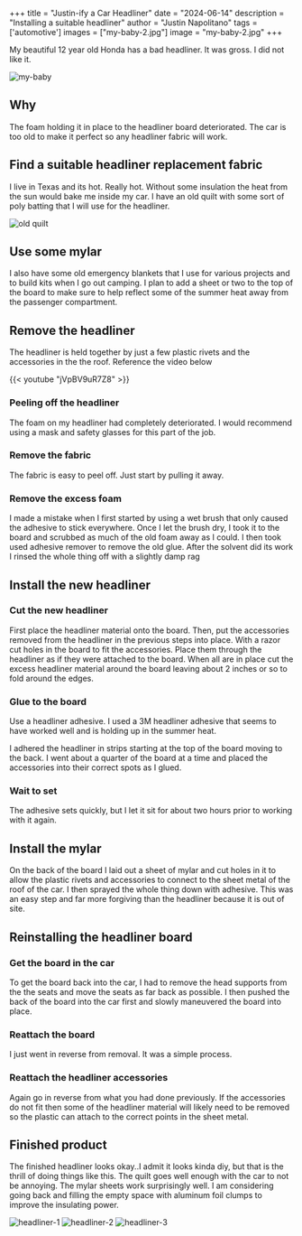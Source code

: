 +++
title =  "Justin-ify a Car Headliner"
date = "2024-06-14"
description = "Installing a suitable headliner"
author = "Justin Napolitano"
tags = ['automotive']
images = ["my-baby-2.jpg"]
image = "my-baby-2.jpg"
+++

My beautiful 12 year old Honda has a bad headliner.  It was gross. I did not like it. 

![my-baby](./photos/my-baby-2.jpg)

## Why

The foam holding it in place to the headliner board deteriorated. The car is too old to make it perfect so any headliner fabric will work.  


## Find a suitable headliner replacement fabric

I live in Texas and its hot. Really hot.  Without some insulation the heat from the sun would bake me inside my car.  I have an old quilt with some sort of poly batting that I will use for the headliner.

![old quilt](./photos/quilt-1.jpg)

## Use some mylar

I also have some old emergency blankets that I use for various projects and to build kits when I go out camping.  I plan to add a sheet or two to the top of the board to make sure to help reflect some of the summer heat away from the passenger compartment.  

## Remove the headliner

The headliner is held together by just a few plastic rivets and the accessories in the the roof. Reference the video below

<!-- [Headline Removal Link](https://www.youtube.com/watch?v=jVpBV9uR7Z8) -->
{{< youtube "jVpBV9uR7Z8" >}}

### Peeling off the headliner

The foam on my headliner had completely deteriorated. I would recommend using a mask and safety glasses for this part of the job. 

### Remove the fabric

The fabric is easy to peel off.  Just start by pulling it away. 

### Remove the excess foam

I made a mistake when I first started by using a wet brush that only caused the adhesive to stick everywhere. Once I let the brush dry, I took it to the board and scrubbed as much of the old foam away as I could.  I then took used adhesive remover to remove the old glue. After the solvent did its work I rinsed the whole thing off with a slightly damp rag 

## Install the new headliner

### Cut the new headliner

First place the headliner material onto the board.  Then, put the accessories removed from the headliner in the previous steps into place.  With a razor cut holes in the board to fit the accessories. Place them through the headliner as if they were attached to the board.  When all are in place cut the excess headliner material around the board leaving about 2 inches or so to fold around the edges.

### Glue to the board

Use a headliner adhesive. I used a 3M headliner adhesive that seems to have worked well and is holding up in the summer heat.  

I adhered the headliner in strips starting at the top of the board moving to the back. I went about a quarter of the board at a time and placed the accessories into their correct spots as I glued. 

### Wait to set

The adhesive sets quickly, but I let it sit for about two hours prior to working with it again. 

## Install the mylar

On the back of the board I laid out a sheet of mylar and cut holes in it to allow the plastic rivets and accessories to connect to the sheet metal of the roof of the car. I then sprayed the whole thing down with adhesive.  This was an easy step and far more forgiving than the headliner because it is out of site. 


## Reinstalling the headliner board

### Get the board in the car

To get the board back into the car, I had to remove the head supports from the the seats and move the seats as far back as possible. I then pushed the back of the board into the car first and slowly maneuvered the board into place. 

### Reattach the board

I just went in reverse from removal. It was a simple process. 

### Reattach the headliner accessories

Again go in reverse from what you had done previously.  If the accessories do not fit then some of the headliner material will likely need to be removed so the plastic can attach to the correct points in the sheet metal. 

## Finished product

The finished headliner looks okay..I admit it looks kinda diy, but that is the thrill of doing things like this.  The quilt goes well enough with the car to not be annoying.  The mylar sheets work surprisingly well. I am considering going back and filling the empty space with aluminum foil clumps to improve the insulating power.

![headliner-1](./photos/roof_1.jpg)
![headliner-2](./photos/roof_2.jpg)
![headliner-3](./photos/roof_3.jpg)
